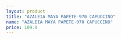 ```yaml
---
layout: product
title: "AZALEIA MAYA PAPETE-970 CAPUCCINO"
name: "AZALEIA MAYA PAPETE-970 CAPUCCINO"
price: 109.9
---
```

